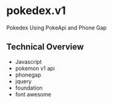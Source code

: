 # pokedex.v1
Pokedex Using PokeApi and Phone Gap

## Technical Overview

* Javascript 
* pokemon v1 api 
* phonegap 
* jquery
* foundation 
* font awesome 



